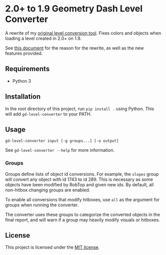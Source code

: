# 2.0+ to 1.9 Geometry Dash Level Converter

A rewrite of my [original level conversion tool](https://github.com/qimiko/gd-level-scripts). Fixes colors and objects when loading a level created in 2.0+ on 1.9.

See [this document](docs/why.md) for the reason for the rewrite, as well as the new features provided.

## Requirements

* Python 3

## Installation

In the root directory of this project, run `pip install .` using Python. This will add `gd-level-converter` to your PATH.

## Usage

`gd-level-converter input [-g groups...] [-o output]`

See `gd-level-converter --help` for more information.

### Groups

Groups define lists of object id conversions. For example, the `slopes` group will convert any object with id 1743 to id 289. This is necessary as some objects have been modified by RobTop and given new ids. By default, all non-hitbox changing groups are enabled.

To enable all conversions that modify hitboxes, use `all` as the argument for groups when running the converter.

The converter uses these groups to categorize the converted objects in the final report, and will warn if a group may heavily modify visuals or hitboxes.

## License

This project is licensed under the [MIT license](LICENSE).
